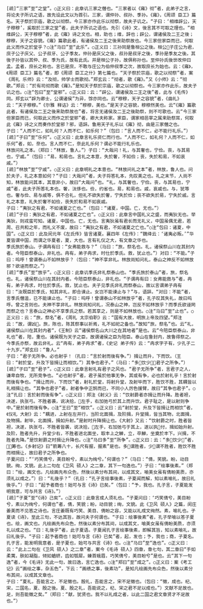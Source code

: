 <!-- { "loadSidebar": true } -->
    [疏]“三家”至“之堂”。○正义曰：此章讥三家之僭也。“三家者以《雍》彻”者，此弟子之言，将论夫子所讥之语，故先设此文以为首引。三家，谓仲孙、叔孙、季孙。《雍》，《周颂 臣工》篇名。天子祭於宗庙，歌之以彻祭。今三家亦作此乐以彻祭，故夫子讥之。“子曰：‘相维辟公，天子穆穆’，奚取於三家之堂”者，此夫子所讥之语也。先引《诗》文，後言其不可取之理也。“相维辟公，天子穆穆”者，此《雍》诗之文也。相，助也；维，辞也；辟公，谓诸侯及二王之後；穆穆，天子之容貌。《雍》篇歌此者，有诸侯及二王之後来助祭故也。今三家但家臣而已，何取此义而作之於堂乎？○注“马曰”至“此乐”。○正义曰：三孙同是鲁桓公之後。桓公子庄公为君，庶子公子庆父、公子叔牙、公子季友。仲孙是庆父之後，叔孙是叔牙之後，季孙是季友之後。其後子孙皆以其仲、叔、季为氏，故有此氏。并是桓公子孙，故俱称孙也。至仲孙氏後世改仲曰孟。孟者，庶长之称也。言已是庶，不敢与庄公为伯仲叔季之次，故取庶长为始也。云：《雍》，《周颂 臣工》篇名”者，即《周颂 臣工之什》第七篇也。“天子祭於宗庙，歌之以彻祭”者，案《周礼 乐师》云：“及彻，帅学士而歌彻。”郑玄云：“彻者，歌《雍》。”又《小师》云：“彻歌。”郑云：“於有司彻而歌《雍》。”是知天子祭於宗庙，歌之以彻祭也。今三家亦作此乐，故夫子讥之也。○注“包曰”至“堂邪”。○正义曰：云：“辟公，谓诸侯及二王之後”者，此与《毛传》同。郑玄以“辟为卿士，公谓诸侯”为异，馀亦同也。云“穆穆，天子之容貌”者，《曲礼》云：“天子穆穆。”《尔雅 释诂》云：“穆穆，美也。”是天子之容貌，穆穆然美也。云“《雍》篇歌此者，有诸侯及二王之後来助祭故也”者，将言无诸侯及二王之後助祭，则不可歌也。云“今三家但家臣而已，何取此义而作之於堂邪”者，卿大夫称家。家臣，谓家相邑宰之属来助祭耳，何取此《雍》诗之义而奏作於堂邪？邪，语辞。鲁用天子礼乐以《雍》彻，由是三家僭之也。
    子曰：“人而不仁，如礼何？人而不仁，如乐何？”（包曰：“言人而不仁，必不能行礼乐。”）
    [疏]“子曰”至“乐何”。○正义曰：此章言礼乐资仁而行也。“人而不仁，如礼何？人而不仁，如乐何”者，如，奈也。言人而不仁，奈此礼乐何？谓必不能行礼乐也。
    林放问礼之本。（郑曰：“林放，鲁人。”）子曰：“大哉问！礼，与其奢也，宁俭。丧，与其易也，宁戚。”（包曰：“易，和易也。言礼之本意，失於奢，不如俭；丧，失於和易，不如哀戚。”）
    [疏]“林放”至“宁戚”。○正义曰：此章明礼之本意也。“林放问礼之本”者，林放，鲁人也。问於夫子，礼之本意如何？“子曰：大哉问”者，夫子将答礼本，先叹美之也。礼之末节，人尚不知，林放能问其本，其意非小，故曰“大哉问”也。“礼，与其奢也，宁俭。丧，与其易也，宁戚”者，此夫子所答礼本也。奢，汰侈也。俭，约省也。易，和易也。戚，哀戚也。与，犹等也。奢与俭、易与戚等，俱不合礼，但礼不欲失於奢，宁失於俭；丧不欲失於易，宁失於戚。言礼之本意，礼失於奢不如俭，丧失於和易不如哀戚。
    子曰：“夷狄之有君，不如诸夏之亡也。”（包曰：“诸夏，中国。亡，无也。”）
    [疏]“子曰：夷狄之有君，不如诸夏之亡也”。○正义曰：此章言中国礼义之盛，而夷狄无也。举夷狄，则戎蛮可知。诸夏，中国也。亡，无也。言夷狄虽有君长而无礼义，中国虽偶无君，若周、召共和之年，而礼义不废，故曰：“夷狄之有君，不如诸夏之亡也。”○注“包曰：诸夏，中国”。○正义曰：此及闵元年《左氏传》皆言诸夏。襄四年《左传》：“魏绛云：‘诸夷必叛。’”华夏皆谓中国，而谓之华夏者，夏，大也。言有礼仪之大，有文章之华也。
    季氏旅於泰山。子谓冉有曰：“女弗能救与？”（马曰：“旅，祭名也。礼，诸侯祭山川在其封内者。今陪臣祭泰山，非礼也。冉有，弟子冉求，时仕於季氏。救，犹止也。”）对曰：“不能。”子曰：呜呼！曾谓泰山不如林放乎？（包曰：“神不享非礼。林放尚知问礼，泰山之神反不如林放邪？欲诬而祭之。”）
    [疏]“季氏”至“放乎”。○正义曰：此章讥季氏非礼祭泰山也。“季氏旅於泰山”者，旅，祭名也。礼，诸侯祭山川在其封内者。今陪臣祭泰山，非礼也。“子谓冉有曰：女弗能救与”者，冉有，弟子冉求，时仕於季氏。救，犹止也。夫子见季氏非礼而祭泰山，故以言谓弟子冉有曰：“汝既臣於季氏，知其非礼，即合谏止。女岂不能谏止与？”与，语辞。“对曰：不能”者，言季氏僭滥，已不能谏止也。“子曰：呜呼！曾谓泰山不如林放乎”者，孔子叹其失礼，故曰呜呼。曾之言则也。夫神不享非礼。林放尚知问礼，况泰山之神，岂反不如林放乎？而季氏欲诬罔而祭之也？言泰山之神必不享季氏之祭。若其享之，则是不如林放也。○注“马曰”至“止也”。○正义曰：云：“旅，祭名”者，《周礼 太宗伯职》云：“国有大故，明旅上帝及四望。”郑注云：“故，谓凶。旅，陈也，陈其祭事以祈焉，礼不如祀之备也。”故知“旅，祭名”也。云“礼，诸侯祭山川在其封内者“，《王制》云“诸侯祭名山大川之在其地者”是也。云“今陪臣祭泰山，非礼也”者，陪，重也。诸侯既为天子之臣，故谓诸侯之臣为陪臣。泰山在鲁封内，故鲁得祭之。今季氏亦祭，故云非礼。云“冉有，弟子冉求”者，《史记 弟子传》云：“冉求字子有，少孔子二十九岁。”郑玄曰：“鲁人。”
    子曰：“君子无所争。必也射乎！（孔曰：“言於射而後有争。”）揖让而升，下而饮。（王曰：“射於堂，升及下皆揖让而相饮。”）其争也君子。”（马曰：“多饮少，君子之所争。”）
    [疏]“子曰”至“君子”。○正义曰：此章言射礼有君子之风也。“君子无所争”者，言君子之人，谦卑自牧，无所竞争也。“必也射乎”者，君子虽於他事无争，其或有争，必也於射礼乎！言於射而後有争也。“揖让而升，下而饮”者，射礼於堂，将射升堂，及射毕而下，胜饮不胜，其耦皆以礼相揖让也。“其争也君子”者，射者争中正鹄而已，不同小人厉色援臂，故曰“其争也君子”。○注“孔曰：言於射而後有争”。○正义曰：郑注《射义》云：“饮射爵者亦揖让而升降。胜者袒，决遂，执张弓。不胜者袭，说决拾，左手，右加弛弓於其上而升饮。君子耻之，是以射则争中。”是於射而後有争。○注“王曰”至“相饮”。○正义曰：云“射於堂，升及下皆揖让而相饮”者，《仪礼 大射》云：“耦进，上射在左并行，当阶北面揖，及阶揖，升堂揖，皆当其物，北面揖，及物揖。射毕，北面揖，揖如升射。”是射时升降揖让也。《大射》又云：“饮射爵之时，胜者皆袒，决遂，执张弓，不胜者皆袭，说决拾，左手，右加弛弓于其上，遂以执付，揖如始升射。及阶，胜者先升，升堂少右，不胜者进北面坐，取丰上之觯，立，卒觯，坐奠於丰下。兴揖，不胜者先降。”是饮射爵之时揖让升降也。○注“马曰多”至“所争”。○正义曰：云：“多饮少”者，，筹也。《乡射记》曰“箭筹八十，长尺有握，握素”是也。多谓胜者，少谓不胜者，胜饮不胜而相揖让，故曰君子之所争也。
    子夏问曰：“‘巧笑倩兮，美目盼兮，素以为绚兮。’何谓也？”（马曰：“倩，笑貌。盼，动目貌。绚，文貌。此上二句在《卫风 硕人》之二章，其下一句逸也。”）子曰：“绘事後素。”（郑曰：“绘，画文也。凡绘画先布众色，然後以素分布其间，以成其文，喻美女虽有倩盼美质，亦须礼以成之。”）曰：“礼後乎？”（孔曰：“孔子言绘事後素，子夏闻而解，知以素喻礼，故曰礼後乎。”）子曰：“起予者商也！始可与言《诗》已矣。”（包曰：“予，我也。孔子言，子夏能发明我意，可与共言《诗》。”）
    [疏]“子夏”至“《诗》己矣”。○正义曰：此章言成人须礼也。“子夏问曰：‘巧笑倩兮，美目盼兮，素以为绚兮，何谓也”者，倩，笑貌；盼，动目貌；绚，文貌。此《卫风 硕人》之篇，闵庄姜美而不见答之诗也。言庄姜既有巧笑、美目、倩盼之容，又能以礼成文绚然。素，喻礼也。子夏读《诗》，至此三句，不达其旨，故问夫子何谓也。“子曰：绘事後素”者，孔子举喻以答子夏也。绘，画文也。凡绘画先布众色，然後以素分布其间，以成其文，喻美女虽有倩盼美质，亦须礼以成之也。“曰：礼後乎”者，此子夏语。子夏闻孔子言绘事後素，即解其旨，知以素喻礼，故曰礼後乎。“子曰：起予者商也！始可与言《诗》已矣”者，起，发也；予，我也；商，子夏名。孔子言，能发明我意者，是子夏也，始可与共言《诗》也。○注“马曰”至“逸也”。○正义曰：云：“此上二句在《卫风 硕人》之二章”者，案今《毛诗 硕人》四章，章七句，其二章曰“手如柔荑，肤如凝脂，倾如蝤蛴，齿如瓠犀。螓首蛾眉，巧笑倩兮，美目盼兮”是也。云“其下一句逸”者，今《毛诗》无此一句，故曰逸，言亡逸也。○注“郑曰”至“成之”。○正义曰：案《考工记》云“画绘之事，杂五色”，下云：“画缋之事，後素功”，是知凡绘画先布众色，然後以素分布其间，以成其文章也。
    子曰：“夏礼，吾能言之，不足徵也。殷礼，吾能言之，宋不足徵也。（包曰：“徵，成也。杞、宋，二国名，夏、殷之後。夏、殷之礼，吾能说之，杞、宋之君不足以成也。”）文献不足故也。足，则吾能徵之矣。”（郑曰：“献，犹贤也。我不以礼成之者，以此二国之君文章贤才不足故也。”）
